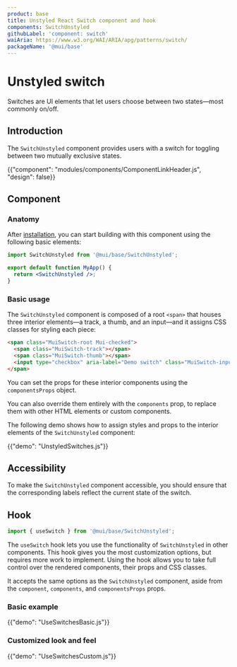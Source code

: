 ```yaml
---
product: base
title: Unstyled React Switch component and hook
components: SwitchUnstyled
githubLabel: 'component: switch'
waiAria: https://www.w3.org/WAI/ARIA/apg/patterns/switch/
packageName: '@mui/base'
---
```


# Unstyled switch

<p class="description">Switches are UI elements that let users choose between two states—most commonly on/off.</p>

## Introduction

The `SwitchUnstyled` component provides users with a switch for toggling between two mutually exclusive states.

{{"component": "modules/components/ComponentLinkHeader.js", "design": false}}

## Component

### Anatomy

After [installation](/base/getting-started/installation/), you can start building with this component using the following basic elements:

```jsx
import SwitchUnstyled from '@mui/base/SwitchUnstyled';

export default function MyApp() {
  return <SwitchUnstyled />;
}
```

### Basic usage

The `SwitchUnstyled` component is composed of a root `<span>` that houses three interior elements—a track, a thumb, and an input—and it assigns CSS classes for styling each piece:

```html
<span class="MuiSwitch-root Mui-checked">
  <span class="MuiSwitch-track"></span>
  <span class="MuiSwitch-thumb"></span>
  <input type="checkbox" aria-label="Demo switch" class="MuiSwitch-input" checked />
</span>
```

You can set the props for these interior components using the `componentsProps` object.

You can also override them entirely with the `components` prop, to replace them with other HTML elements or custom components.

The following demo shows how to assign styles and props to the interior elements of the `SwitchUnstyled` component:

{{"demo": "UnstyledSwitches.js"}}

## Accessibility

To make the `SwitchUnstyled` component accessible, you should ensure that the corresponding labels reflect the current state of the switch.

## Hook

```js
import { useSwitch } from '@mui/base/SwitchUnstyled';
```

The `useSwitch` hook lets you use the functionality of `SwitchUnstyled` in other components.
This hook gives you the most customization options, but requires more work to implement.
Using the hook allows you to take full control over the rendered components, their props and CSS classes.

It accepts the same options as the `SwitchUnstyled` component, aside from the `component`, `components`, and `componentsProps` props.

### Basic example

{{"demo": "UseSwitchesBasic.js"}}

### Customized look and feel

{{"demo": "UseSwitchesCustom.js"}}
